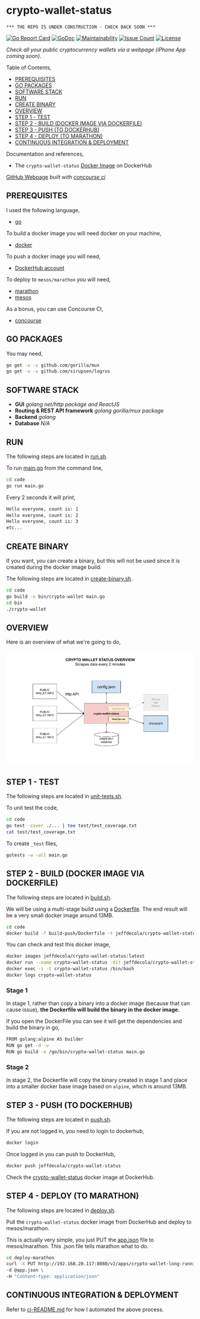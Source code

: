 # crypto-wallet-status

```text
*** THE REPO IS UNDER CONSTRUCTION - CHECK BACK SOON ***
```

[![Go Report Card](https://goreportcard.com/badge/github.com/JeffDeCola/crypto-wallet-status)](https://goreportcard.com/report/github.com/JeffDeCola/crypto-wallet-status)
[![GoDoc](https://godoc.org/github.com/JeffDeCola/crypto-wallet-status?status.svg)](https://godoc.org/github.com/JeffDeCola/crypto-wallet-status)
[![Maintainability](https://api.codeclimate.com/v1/badges/5ffc9029429ce278f688/maintainability)](https://codeclimate.com/github/JeffDeCola/crypto-wallet-status/maintainability)
[![Issue Count](https://codeclimate.com/github/JeffDeCola/crypto-wallet-status/badges/issue_count.svg)](https://codeclimate.com/github/JeffDeCola/crypto-wallet-status/issues)
[![License](http://img.shields.io/:license-mit-blue.svg)](http://jeffdecola.mit-license.org)

_Check all your public cryptocurrency wallets via a webpage (iPhone App coming soon)._

Table of Contents,

* [PREREQUISITES](https://github.com/JeffDeCola/crypto-wallet-status#prerequisites)
* [GO PACKAGES](https://github.com/JeffDeCola/crypto-wallet-status#go-packages)
* [SOFTWARE STACK](https://github.com/JeffDeCola/crypto-wallet-status#software-stack)
* [RUN](https://github.com/JeffDeCola/crypto-wallet-status#run)
* [CREATE BINARY](https://github.com/JeffDeCola/crypto-wallet-status#create-binary)
* [OVERVIEW](https://github.com/JeffDeCola/crypto-wallet-status#overview)
* [STEP 1 - TEST](https://github.com/JeffDeCola/crypto-wallet-status#step-1---test)
* [STEP 2 - BUILD (DOCKER IMAGE VIA DOCKERFILE)](https://github.com/JeffDeCola/crypto-wallet-status#step-2---build-docker-image-via-dockerfile)
* [STEP 3 - PUSH (TO DOCKERHUB)](https://github.com/JeffDeCola/crypto-wallet-status#step-3---push-to-dockerhub)
* [STEP 4 - DEPLOY (TO MARATHON)](https://github.com/JeffDeCola/crypto-wallet-status#step-4---deploy-to-marathon)
* [CONTINUOUS INTEGRATION & DEPLOYMENT](https://github.com/JeffDeCola/crypto-wallet-status#continuous-integration--deployment)

Documentation and references,

* The `crypto-wallet-status`
  [Docker Image](https://hub.docker.com/r/jeffdecola/crypto-wallet-status)
  on DockerHub

[GitHub Webpage](https://jeffdecola.github.io/crypto-wallet-status/)
_built with
[concourse ci](https://github.com/JeffDeCola/crypto-wallet-status/blob/master/ci-README.md)_

## PREREQUISITES

I used the following language,

* [go](https://github.com/JeffDeCola/my-cheat-sheets/tree/master/software/development/languages/go-cheat-sheet)

To build a docker image you will need docker on your machine,

* [docker](https://github.com/JeffDeCola/my-cheat-sheets/tree/master/software/operations-tools/orchestration/builds-deployment-containers/docker-cheat-sheet)

To push a docker image you will need,

* [DockerHub account](https://hub.docker.com/)

To deploy to `mesos/marathon` you will need,

* [marathon](https://github.com/JeffDeCola/my-cheat-sheets/tree/master/software/operations-tools/orchestration/cluster-managers-resource-management-scheduling/marathon-cheat-sheet)
* [mesos](https://github.com/JeffDeCola/my-cheat-sheets/tree/master/software/operations-tools/orchestration/cluster-managers-resource-management-scheduling/mesos-cheat-sheet)

As a bonus, you can use Concourse CI,

* [concourse](https://github.com/JeffDeCola/my-cheat-sheets/tree/master/software/operations-tools/continuous-integration-continuous-deployment/concourse-cheat-sheet)

## GO PACKAGES

You may need,

```bash
go get -u -v github.com/gorilla/mux
go get -u -v github.com/sirupsen/logrus
```

## SOFTWARE STACK

* **GUI**
  _golang net/http package and ReactJS_
* **Routing & REST API framework**
  _golang gorilla/mux package_
* **Backend**
  _golang_
* **Database**
  _N/A_

## RUN

The following steps are located in
[run.sh](https://github.com/JeffDeCola/crypto-wallet-status/blob/master/code/run.sh).

To run
[main.go](https://github.com/JeffDeCola/crypto-wallet-status/blob/master/code/main.go)
from the command line,

```bash
cd code
go run main.go
```

Every 2 seconds it will print,

```bash
Hello everyone, count is: 1
Hello everyone, count is: 2
Hello everyone, count is: 3
etc...
```

## CREATE BINARY

If you want, you can create a binary, but this will not be used since
it is created during the docker image build.

The following steps are located in
[create-binary.sh](https://github.com/JeffDeCola/crypto-wallet-status/blob/master/code/bin/create-binary.sh).

```bash
cd code
go build -o bin/crypto-wallet main.go
cd bin
./crypto-wallet
```

## OVERVIEW

Here is an overview of what we're going to do,

![IMAGE - crypto-wallet-status-overview - IMAGE](docs/pics/crypto-wallet-status-overview.jpg)

## STEP 1 - TEST

The following steps are located in
[unit-tests.sh](https://github.com/JeffDeCola/crypto-wallet-status/tree/master/code/test/unit-tests.sh).

To unit test the code,

```bash
cd code
go test -cover ./... | tee test/test_coverage.txt
cat test/test_coverage.txt
```

To create `_test` files,

```bash
gotests -w -all main.go
```

## STEP 2 - BUILD (DOCKER IMAGE VIA DOCKERFILE)

The following steps are located in
[build.sh](https://github.com/JeffDeCola/crypto-wallet-status/blob/master/code/build-push/build.sh).

We will be using a multi-stage build using a
[Dockerfile](https://github.com/JeffDeCola/crypto-wallet-status/blob/master/code/build-push/Dockerfile).
The end result will be a very small docker image around 13MB.

```bash
cd code
docker build -f build-push/Dockerfile -t jeffdecola/crypto-wallet-status .
```

You can check and test this docker image,

```bash
docker images jeffdecola/crypto-wallet-status:latest
docker run --name crypto-wallet-status -dit jeffdecola/crypto-wallet-status
docker exec -i -t crypto-wallet-status /bin/bash
docker logs crypto-wallet-status
```

### Stage 1

In stage 1, rather than copy a binary into a docker image (because
that can cause issue), **the Dockerfile will build the binary in the
docker image.**

If you open the DockerFile you can see it will get the dependencies and
build the binary in go,

```bash
FROM golang:alpine AS builder
RUN go get -d -v
RUN go build -o /go/bin/crypto-wallet-status main.go
```

### Stage 2

In stage 2, the Dockerfile will copy the binary created in
stage 1 and place into a smaller docker base image based
on `alpine`, which is around 13MB.

## STEP 3 - PUSH (TO DOCKERHUB)

The following steps are located in
[push.sh](https://github.com/JeffDeCola/crypto-wallet-status/blob/master/code/build-push/push.sh).

If you are not logged in, you need to login to dockerhub,

```bash
docker login
```

Once logged in you can push to DockerHub,

```bash
docker push jeffdecola/crypto-wallet-status
```

Check the
[crypto-wallet-status](https://hub.docker.com/r/jeffdecola/crypto-wallet-status)
docker image at DockerHub.

## STEP 4 - DEPLOY (TO MARATHON)

The following steps are located in
[deploy.sh](https://github.com/JeffDeCola/crypto-wallet-status/blob/master/code/deploy-marathon/deploy.sh).

Pull the `crypto-wallet-status` docker image
from DockerHub and deploy to mesos/marathon.

This is actually very simple, you just PUT the
[app.json](https://github.com/JeffDeCola/crypto-wallet-status/blob/master/code/deploy-marathon/app.json)
file to mesos/marathon. This .json file tells marathon what to do.

```bash
cd deploy-marathon
curl -X PUT http://192.168.20.117:8080/v2/apps/crypto-wallet-long-running \
-d @app.json \
-H "Content-type: application/json"
```

## CONTINUOUS INTEGRATION & DEPLOYMENT

Refer to
[ci-README.md](https://github.com/JeffDeCola/crypto-wallet-status/blob/master/ci-README.md)
for how I automated the above process.
